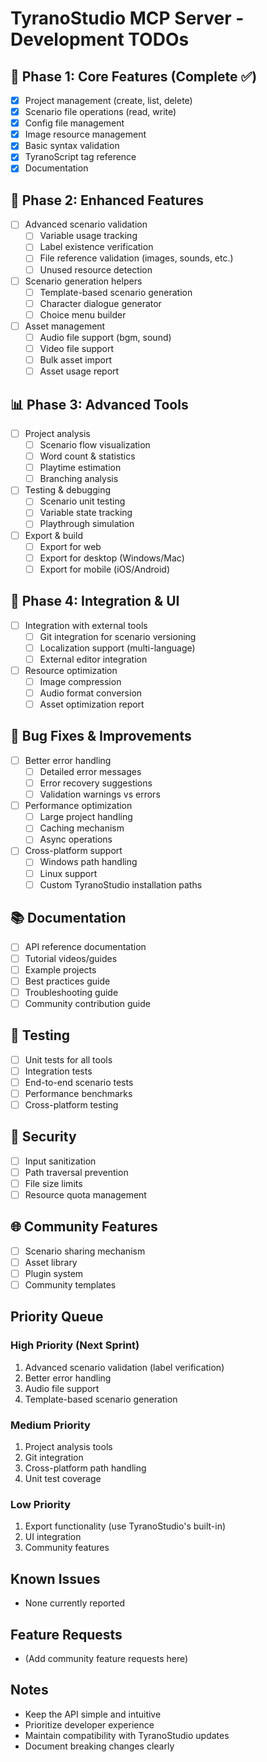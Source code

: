 # TyranoStudio MCP Server - Development TODOs

## 🚀 Phase 1: Core Features (Complete ✅)
- [x] Project management (create, list, delete)
- [x] Scenario file operations (read, write)
- [x] Config file management
- [x] Image resource management
- [x] Basic syntax validation
- [x] TyranoScript tag reference
- [x] Documentation

## 🔧 Phase 2: Enhanced Features
- [ ] Advanced scenario validation
  - [ ] Variable usage tracking
  - [ ] Label existence verification
  - [ ] File reference validation (images, sounds, etc.)
  - [ ] Unused resource detection
- [ ] Scenario generation helpers
  - [ ] Template-based scenario generation
  - [ ] Character dialogue generator
  - [ ] Choice menu builder
- [ ] Asset management
  - [ ] Audio file support (bgm, sound)
  - [ ] Video file support
  - [ ] Bulk asset import
  - [ ] Asset usage report

## 📊 Phase 3: Advanced Tools
- [ ] Project analysis
  - [ ] Scenario flow visualization
  - [ ] Word count & statistics
  - [ ] Playtime estimation
  - [ ] Branching analysis
- [ ] Testing & debugging
  - [ ] Scenario unit testing
  - [ ] Variable state tracking
  - [ ] Playthrough simulation
- [ ] Export & build
  - [ ] Export for web
  - [ ] Export for desktop (Windows/Mac)
  - [ ] Export for mobile (iOS/Android)

## 🎨 Phase 4: Integration & UI
- [ ] Integration with external tools
  - [ ] Git integration for scenario versioning
  - [ ] Localization support (multi-language)
  - [ ] External editor integration
- [ ] Resource optimization
  - [ ] Image compression
  - [ ] Audio format conversion
  - [ ] Asset optimization report

## 🐛 Bug Fixes & Improvements
- [ ] Better error handling
  - [ ] Detailed error messages
  - [ ] Error recovery suggestions
  - [ ] Validation warnings vs errors
- [ ] Performance optimization
  - [ ] Large project handling
  - [ ] Caching mechanism
  - [ ] Async operations
- [ ] Cross-platform support
  - [ ] Windows path handling
  - [ ] Linux support
  - [ ] Custom TyranoStudio installation paths

## 📚 Documentation
- [ ] API reference documentation
- [ ] Tutorial videos/guides
- [ ] Example projects
- [ ] Best practices guide
- [ ] Troubleshooting guide
- [ ] Community contribution guide

## 🧪 Testing
- [ ] Unit tests for all tools
- [ ] Integration tests
- [ ] End-to-end scenario tests
- [ ] Performance benchmarks
- [ ] Cross-platform testing

## 🔐 Security
- [ ] Input sanitization
- [ ] Path traversal prevention
- [ ] File size limits
- [ ] Resource quota management

## 🌐 Community Features
- [ ] Scenario sharing mechanism
- [ ] Asset library
- [ ] Plugin system
- [ ] Community templates

## Priority Queue

### High Priority (Next Sprint)
1. Advanced scenario validation (label verification)
2. Better error handling
3. Audio file support
4. Template-based scenario generation

### Medium Priority
1. Project analysis tools
2. Git integration
3. Cross-platform path handling
4. Unit test coverage

### Low Priority
1. Export functionality (use TyranoStudio's built-in)
2. UI integration
3. Community features

## Known Issues
- None currently reported

## Feature Requests
- (Add community feature requests here)

## Notes
- Keep the API simple and intuitive
- Prioritize developer experience
- Maintain compatibility with TyranoStudio updates
- Document breaking changes clearly